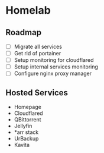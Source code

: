 # Homelab

## Roadmap
 - [ ] Migrate all services
 - [ ] Get rid of portainer
 - [ ] Setup monitoring for cloudflared 
 - [ ] Setup internal services monitoring
 - [ ] Configure nginx proxy manager

## Hosted Services
 - Homepage
 - Cloudflared
 - QBittorrent
 - Jellyfin
 - \*arr stack
 - UrBackup
 - Kavita

